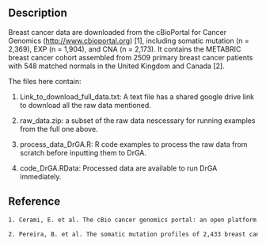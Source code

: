 Description
---
Breast cancer data are downloaded from the cBioPortal for Cancer Genomics (http://www.cbioportal.org) [1], including somatic mutation (n = 2,369), EXP (n = 1,904), and CNA (n = 2,173). It contains the METABRIC breast cancer cohort assembled from 2509 primary breast cancer patients with 548 matched normals in the United Kingdom and Canada [2]. 

The files here contain:
1. Link_to_download_full_data.txt: A text file has a shared google drive link to download all the raw data mentioned.

2. raw_data.zip: a subset of the raw data nescessary for running examples from the full one above.

3. process_data_DrGA.R: R code examples to process the raw data from scratch before inputting them to DrGA.

4. code_DrGA.RData:  Processed data are available to run DrGA immediately.

Reference
---
```sh
1. Cerami, E. et al. The cBio cancer genomics portal: an open platform for exploring multidimensional cancer genomics data. Cancer Discov. 2, 401–404. https://doi.org/10.1158/2159-8290.cd-12-0095 (2012).

2. Pereira, B. et al. The somatic mutation profiles of 2,433 breast cancers refine their genomic and transcriptomic landscapes. Nat. Commun. 7, 11479. https://doi.org/10.1038/ncomms11479 (2016).
```
